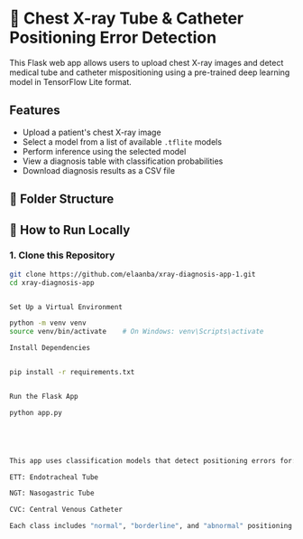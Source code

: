 
# 🩻 Chest X-ray Tube & Catheter Positioning Error Detection

This Flask web app allows users to upload chest X-ray images and detect medical tube and catheter mispositioning using a pre-trained deep learning model in TensorFlow Lite format.

##  Features

- Upload a patient's chest X-ray image
- Select a model from a list of available `.tflite` models
- Perform inference using the selected model
- View a diagnosis table with classification probabilities
- Download diagnosis results as a CSV file

## 📂 Folder Structure


## 🚀 How to Run Locally

### 1. Clone this Repository
```bash
git clone https://github.com/elaanba/xray-diagnosis-app-1.git
cd xray-diagnosis-app


Set Up a Virtual Environment

python -m venv venv
source venv/bin/activate    # On Windows: venv\Scripts\activate

Install Dependencies


pip install -r requirements.txt


Run the Flask App

python app.py





This app uses classification models that detect positioning errors for:

ETT: Endotracheal Tube

NGT: Nasogastric Tube

CVC: Central Venous Catheter

Each class includes "normal", "borderline", and "abnormal" positioning.
